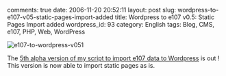 comments: true
date: 2006-11-20 20:52:11
layout: post
slug: wordpress-to-e107-v05-static-pages-import-added
title: Wordpress to e107 v0.5: Static Pages Import added
wordpress_id: 93
category: English
tags: Blog, CMS, e107, PHP, Web, WordPress

![e107-to-wordpress-v051](/static/uploads/2006/11/e107-to-wordpress-v051.png)

The [5th alpha version of my script to import e107 data to Wordpress](http://wordpress.org/extend/plugins/e107-importer/) is out ! This version is now able to import static pages as is.
